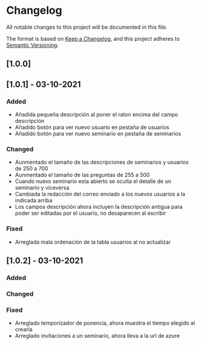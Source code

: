 # Changelog
All notable changes to this project will be documented in this file.

The format is based on [Keep a Changelog](https://keepachangelog.com/en/1.0.0/),
and this project adheres to [Semantic Versioning](https://semver.org/spec/v2.0.0.html).

## [1.0.0]

## [1.0.1] - 03-10-2021
### Added
- Añadida pequeña descripción al poner el raton encima del campo descripción 
- Añadido botón para ver nuevo usuario en pestaña de usuarios
- Añadido botón para ver nuevo seminario en pestaña de seminarios

### Changed
- Aunmentado el tamaño de las descripciones de seminarios y usuarios de 250 a 700 
- Aunmentado el tamaño de las preguntas de 255 a 500 
- Cuando nuevo seminario esta abierto se oculta el detalle de un seminario y viceversa
- Cambiada la redacción del correo enviado a los nuevos usuarios a la indicada arriba 
- Los campos descripción ahora incluyen la descripción antigua para poder ser editadas por el usuario, no desaparecen al escribir 

### Fixed
- Arreglada mala ordenación de la tabla usuarios al no actualizar

## [1.0.2] - 03-10-2021
### Added

### Changed

### Fixed
- Arreglado temporizador de ponencia, ahora muestra el tiempo elegido al crearla
- Arreglado invitaciones a un seminario, ahora lleva a la url de azure